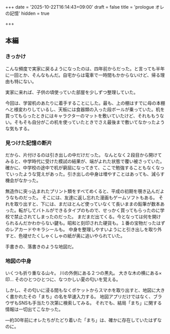+++
date = '2025-10-22T16:14:43+09:00'
draft = false
title = 'prologue オレの記憶'
hidden = true

+++

## 本編
### きっかけ
こんな頻度で実家に戻るようになったのは、四年前からだった。と言っても半年に一回とか、そんなもんだ。自宅からは電車で一時間もかからないけど、帰る理由も特にない。

実家に来れば、子供の頃使っていた部屋を少しずつ整理していた。

今回は、学習机のあたりに着手することにした。最も、上の棚はすでに母の本棚へと様変わりしているし、天板には食器類の入った段ボールが乗っていた。机を買ってもらったときにはキャラクターのマットを敷いていたけど、それももうない。そもそも自分がこの机を使っていたときでさえ最後まで敷いてなかったような気もする。

### 見つけた記憶の断片
だから、片付けるのは引き出しの中だけだった。
なんとなく２段目から開けてみると、中学時代に受けた模試の結果が、端がよれた状態で覆い被さっていた。
確かに、中学校の途中で机が窮屈になってきて、ここで勉強することもなくなっていったような覚えがあった。引き出しの中身は増やすことはあっても、減らす機会がなかった。

無造作に突っ込まれたプリント類をすべてめくると、平成の初期を覗き込んだようなものだった。
そこには、友達に返し忘れた漫画もゲームソフトもある。
それを取り出すと、下には、まだほとんど使っていなくて長いままの鉛筆が数本あった。転がしてバトルができるタイプのもので、せっかく買ってもらったのに学校で禁止されてしまったのだった。
まだまだ出てくる。今となっては何を開けられるんだかわからない鍵も。昭和と刻印された硬貨も。１番の宝物だったはずのレアカードやキラシールも。
中身を整理しやすいようにと引き出しを取り外すと、色褪せたくしゃくしゃの紙が奥に追いやられていた。

手書きの、落書きのような地図だ。

### 地図の中身
いくつも折り重なる山々。
川の外側にある２つの黒丸。
大きな木の横にある×印…
そのひとつひとつに、なつかしい夏の匂いを覚える。

しかし、その匂いに浸る間もなくポケットからスマホを取り出すと、地図に大きく書かれたその「まち」の名を早速入力する。
地図アプリだけではなく、ブラウザもSNSも手当たり次第に検索してみる。
それでも、結局「まち」に関する情報は一切出てこなかった。

—約30年前にオレたちがたどり着いた「まち」は、確かに存在していたはずなのに。